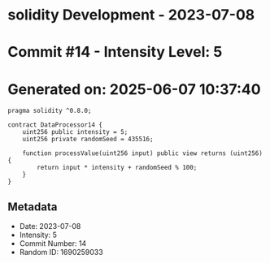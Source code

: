 ﻿# solidity Development - 2023-07-08
# Commit #14 - Intensity Level: 5
# Generated on: 2025-06-07 10:37:40
```solidity
pragma solidity ^0.8.0;

contract DataProcessor14 {
    uint256 public intensity = 5;
    uint256 private randomSeed = 435516;

    function processValue(uint256 input) public view returns (uint256) {
        return input * intensity + randomSeed % 100;
    }
}
```
## Metadata
- Date: 2023-07-08
- Intensity: 5
- Commit Number: 14
- Random ID: 1690259033
